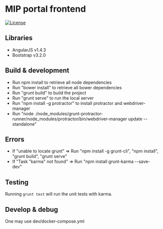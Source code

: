 # MIP portal frontend

[![License](https://img.shields.io/badge/license-AGPL--3.0-blue.svg)](https://www.gnu.org/licenses/agpl-3.0.html)

## Libraries
- AngularJS v1.4.3
- Bootstrap v3.2.0

## Build & development

- Run npm install to retrieve all node dependencies
- Run "bower install" to retrieve all bower dependencies
- Run "grunt build" to build the project
- Run "grunt serve" to run the local server
- Run "npm install -g protractor" to install protractor and webdriver-manager
- Run "node ./node_modules/grunt-protractor-runner/node_modules/protractor/bin/webdriver-manager update --standalone"

## Errors
- If "unable to locate grunt" => Run "npm install -g grunt-cli", "npm install", "grunt build", "grunt serve"
- If "Task "karma" not found" => Run "npm install grunt-karma --save-dev"


## Testing

Running `grunt test` will run the unit tests with karma.


## Develop & debug
One may use dev/docker-compose.yml
